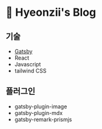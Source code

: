 # 📝 Hyeonzii's Blog
## 기술
- [Gatsby](https://www.gatsbyjs.com/)
- React
- Javascript
- tailwind CSS
## 플러그인
- gatsby-plugin-image
- gatsby-plugin-mdx
- gatsby-remark-prismjs